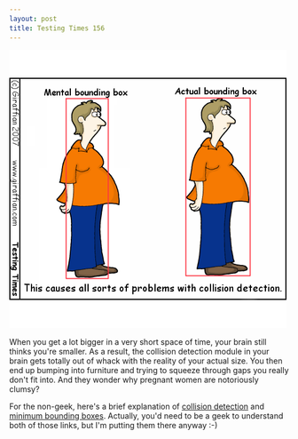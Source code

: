 ```yaml
---
layout: post
title: Testing Times 156
---
```

<img src="/images/tt0156.png">

When you get a lot bigger in a very short space of time, your brain still thinks you're smaller. As a result, the collision detection module in your brain gets totally out of whack with the reality of your actual size. You then end up bumping into furniture and trying to squeeze through gaps you really don't fit into. And they wonder why pregnant women are notoriously clumsy?


For the non-geek, here's a brief explanation of <a href="http://en.wikipedia.org/wiki/Collision_detection">collision detection</a> and <a href="http://en.wikipedia.org/wiki/Bounding_box">minimum bounding boxes</a>. Actually, you'd need to be a geek to understand both of those links, but I'm putting them there anyway :-)